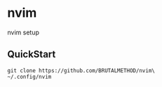 # nvim
nvim setup

## QuickStart
```
git clone https://github.com/BRUTALMETHOD/nvim\
~/.config/nvim
```

